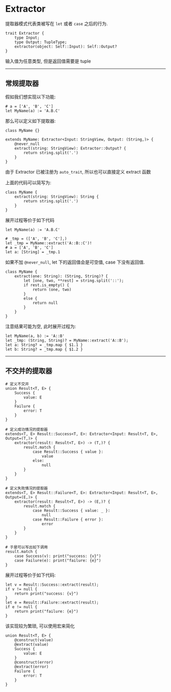 # Extractor

提取器模式代表类被写在 `let` 或者 `case` 之后的行为.


```valkyrie
trait Extractor {
    type Input;
    type Output: TupleType;
    extractor(object: Self::Input): Self::Output?
}
```

输入值为任意类型, 但是返回值需要是 tuple

---

## 常规提取器
假如我们想实现以下功能:

```valkyrie
# a = ['A', 'B', 'C']
let MyName(a) := 'A.B.C'
```

那么可以定义如下提取器:

```valkyrie
class MyName {}

extends MyName: Extractor<Input: StringView, Output: (String,)> {
    @never_null
    extract(string: StringView): Extractor::Output? {
        return string.split('.')
    }
}
```

由于 Extractor 已被注册为 `auto_trait`, 所以也可以直接定义 extract 函数

上面的代码可以简写为:

```valkyrie
class MyName {
    extract(string: StringView): String {
        return string.split('.')
    }
}
```

展开过程等价于如下代码

```valkyrie
let MyName(a) := 'A.B.C'

# _tmp = (['A', 'B', 'C'],)
let _tmp = MyName::extract('A::B::C')!
# a = ['A', 'B', 'C']
let a: [String] = _tmp.1
```

如果不加 `@never_null`, let 下的返回值会是可空值, case 下没有返回值.

```valkyrie
class MyName {
    extract(one: String): (String, String)? {
        let [one, two, **rest] = string.split('::');
        if rest.is_empty() {
            return (one, two)
        }
        else {
            return null
        }
    }
}
```

注意结果可能为空, 此时展开过程为:

```valkyrie
let MyName(a, b) := 'A::B'
let _tmp: (String, String)? = MyName::extract('A::B');
let a: String? = _tmp.map { $1.1 }
let b: String? = _tmp.map { $1.2 }
```

---

## 不交并的提取器


```valkyrie
# 定义不交并
union Result<T, E> {
    Success {
        value: E
    }
    Failure {
        error: T
    }
}

# 定义成功情况的提取器
extends<T, E> Result::Success<T, E>: Extractor<Input: Result<T, E>, Output=(T,)> {
    extractor(result: Result<T, E>) -> (T,)? {
        result.match {
            case Result::Success { value }:
                value
            else:
                null
        }
    }
}

# 定义失败情况的提取器
extends<T, E> Result::Failure<T, E>: Extractor<Input: Result<T, E>, Output=(E,)> {
    extractor(result: Result<T, E>) -> (E,)? {
        result.match {
            case Result::Success { value: _ }:
                null
            case Result::Failure { error }:
                error
        }
    }
}

# 于是可以写出如下调用
result.match {
    case Success(v): print("success: {v}")
    case Failure(e): print("failure: {e}")
}
```

展开过程等价于如下代码:

```valkyrie
let v = Result::Success::extract(result);
if v != null {
    return print("success: {v}")
}
let e = Result::Failure::extract(result);
if e != null {
    return print("failure: {e}")
}
```

该实现较为繁琐, 可以使用宏来简化

```valkyrie
union Result<T, E> {
    @construct(value)
    @extract(value)
    Success {
        value: E
    }
    @construct(error)
    @extract(error)
    Failure {
        error: T
    }
}
```

